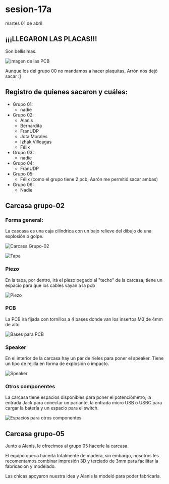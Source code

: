 # sesion-17a

martes 01 de abril

## ¡¡¡LLEGARON LAS PLACAS!!!

Son bellísimas.

![imagen de las PCB](./archivos/pcbs.jpg)

Aunque los del grupo 00 no mandamos a hacer plaquitas, Arrón nos dejó sacar :]

## Registro de quienes sacaron y cuáles:

- Grupo 01:
    - nadie
- Grupo 02:
    - Alanis
    - Bernardita
    - FranUDP
    - Jota Morales
    - Izhak Villeagas
    - Félix
- Grupo 03:
    - nadie
- Grupo 04:
    - FranUDP
- Grupo 05:
    - Félix (como el grupo tiene 2 pcb, Aarón me permitió sacar ambas)
- Grupo 06:
    - Nadie

## Carcasa grupo-02

### Forma general:

La cascasa es una caja cilíndrica con un bajo relieve del dibujo de una explosión o golpe.

![Carcasa Grupo-02](./archivos/carcasa-grupo02/carcasa-grupo02.png)

![Tapa](./archivos/carcasa-grupo02/tapa-01.png)

### Piezo

En la tapa, por dentro, irá el piezo pegado al "techo" de la carcasa, tiene un espacio para que los cables vayan a la pcb

![Piezo](./archivos/carcasa-grupo02/tapaPiezo.png)

### PCB

La PCB irá fijada con tornillos a 4 bases donde van los insertos M3 de 4mm de alto

![Bases para PCB](./archivos/carcasa-grupo02/basePCB.png)

### Speaker

En el interior de la carcasa hay un par de rieles para poner el speaker. Tiene un tipo de rejilla en forma de explosión o impacto.

![Speaker](./archivos/carcasa-grupo02/speaker.png)

### Otros componentes

La carcasa tiene espacios disponibles para poner el potenciómetro, la entrada Jack para conectar un parlante, la entrada micro USB o USBC para cargar la batería y un espacio para el switch.

![Espacios para otros componentes](./archivos/carcasa-grupo02/entradasPote.png)

## Carcasa grupo-05

Junto a Alanis, le ofrecimos al grupo 05 hacerle la carcasa. 

El equipo quería hacerla totalmente de madera, sin embargo, nosotros les recomentamos combinar impresión 3D y terciado de 3mm para facilitar la fabricación y modelado. 

Las chicas apoyaron nuestra idea y Alanis la modeló para poder fabricarla.